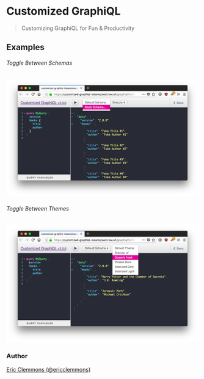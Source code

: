 # Customized GraphiQL

> Customizing GraphiQL for Fun &amp; Productivity

## Examples

###### Toggle Between Schemas

![Schema Screenshot](public/schema-shadow.png)

###### Toggle Between Themes

![Schema Screenshot](public/theme-shadow.png)

### Author

[Eric Clemmons (@ericclemmons)](https://twitter.com/ericclemmons)
